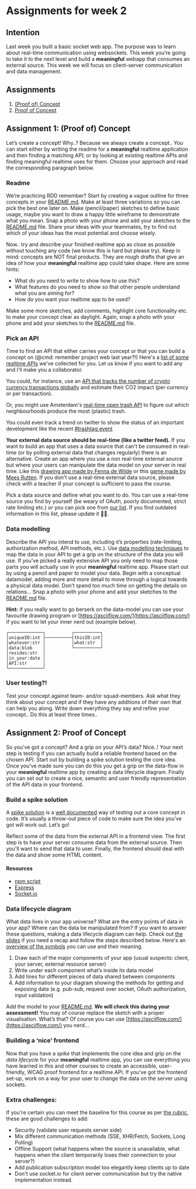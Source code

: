 # Assignments for week 2

## Intention
Last week you built a basic socket web app. The purpose was to learn about real-time communication using websockets. This week you’re going to take it to the next level and build a **meaningful** webapp that consumes an external source.
This week we will focus on client-server communication and data management.

## Assignments
1. [(Proof of) Concept](#assignment-1-proof-of-concept)
2. [Proof of Concept](#assignment-2-proof-of-concept)

## Assignment 1: (Proof of) Concept
Let’s create a concept! Why..? Because we always create a concept.. You can start either by writing the readme for a **meaningful** realtime application and then finding a matching API; or by looking at existing realtime APIs and finding meaningful realtime uses for them. Choose your approach and read the corresponding paragraph below.

### Readme
We’re practicing RDD remember? Start by creating a vague outline for three concepts in your [README.md](../README.md). Make at least three variations so you can pick the best one later on. Make (pencil/paper) sketches to define basic usage, maybe you want to draw a happy little wireframe to demonstrate what you mean. Snap a photo with your phone and add your sketches to the [README.md](../README.md) file. Share your ideas with your teammates, try to find out which of your ideas has the most potential and choose wisely. 

Now.. try and describe your finished realtime app as close as possible without touching any code (we know this is hard but please try). Keep in mind: concepts are NOT final products. They are rough drafts that give an idea of how your **meaningful** realtime app could take shape. Here are some hints:
- What do you need to write to show how to use this?
- What features do you need to show so that other people understand what you are aiming for?
- How do you want your realtime app to be used?

Make some more sketches, add comments, highlight core functionality etc. to make your concept clear as daylight. Again, snap a photo with your phone and add your sketches to the [README.md](../README.md) file.

### Pick an API
Time to find an API that either carries your concept or that you can build a concept on (@cmd: remember project web last year?!) Here's a [list of some realtime APIs](https://docs.google.com/spreadsheets/d/1YKMTvdWVbzJ-CXDCHBEH2n3KofcQTN7EerTOEXy9MHI/edit?usp=sharing) we’ve collected for you. Let us know if you want to add any and I'll make you a collaborator.

You could, for instance, use an [API that tracks the number of crypto currency transactions globally](https://www.coinapi.io/) and estimate their CO2 impact (per currency or per transaction).

Or, you might use Amsterdam's [real-time open trash API](https://api.data.amsterdam.nl/afval/) to figure out which neighbourhoods produce the most (plastic) trash.

You could even track a trend on twitter to show the status of an important development like the recent [#trashtag event](https://twitter.com/search?q=%23trashtag&src=typd)

**Your external data source should be real-time (like a twitter feed).** If you want to build an app that uses a data source that can't be consumed in real-time (or by polling external data that changes regularly) there is an alternative. Create an app where you use a non real-time external source but where your users can manipulate the data model on your server in real time. Like this [drawing app made by Fenna de Wilde](https://live-draw.herokuapp.com/) or this [game made by Mees Rutten](https://github.com/meesrutten/real-time-web). If you don't use a real-time external data source, please check with a teacher if your concept is sufficient to pass the course.

Pick a data source and define what you want to do. You can use a real-time source you find by yourself (be weary of OAuth, poorly documented, strict rate limiting etc.) or you can pick one from [our list](https://docs.google.com/spreadsheets/d/1YKMTvdWVbzJ-CXDCHBEH2n3KofcQTN7EerTOEXy9MHI/edit?usp=sharing). If you find outdated information in this list, please update it 🙏🏼.

### Data modelling
Describe the API you intend to use, including it’s properties (rate-limiting, authorization method, API methods, etc.). Use [data modelling techniques](https://www.ibm.com/cloud/learn/data-modeling) to map the data in your API to get a grip on the structure of the data you will use. If you’ve picked a really extensive API you only need to map those parts you will actually use in your **meaningful** realtime app. Please start out by using a pencil and paper to model your data. Begin with a conceptual datamodel, adding more and more detail to move through a logical towards a physical data model. Don’t spend too much time on getting the details on relations... Snap a photo with your phone and add your sketches to the [README.md](../README.md) file.

**Hint:** if you really want to go berserk on the data-model you can use your favourite drawing program or [https://asciiflow.com/](https://asciiflow.com/) if you want to let your inner nerd out (example below).

```
┌─────────────┐          ┌──────────┐
│uniqueID:int ├──────────┤thisID:int│
│whatever:str │          │what:str  │
│data:blob    │          └──────────┘
│resides:str  │
│in_your:date │
│API:str      │
└─────────────┘
```

### User testing?!
Test your concept against team- and/or squad-members. Ask what they think about your concept and if they have any additions of their own that can help you along. Write down everything they say and refine your concept.. Do this at least three times.. 

## Assignment 2: Proof of Concept
So you’ve got a concept? And a grip on your API’s data? Nice..! Your next step is testing if you can actually build a reliable frontend based on the chosen API. Start out by building a spike solution testing the core idea. Once you’ve made sure you can do this you get a grip on the data-flow in your **meaningful** realtime app by creating a data lifecycle diagram. Finally you can set out to create a nice, semantic and user friendly representation of the API data in your frontend.

### Build a spike solution
A [spike solution](http://wiki.c2.com/?SpikeSolution) is a [well documented](http://wiki.c2.com/?SpikeDescribed) way of testing out a core concept in code. It’s usually a throw-out piece of code to make sure the idea you’ve got will work out. Let’s go!

Reflect some of the data from the external API in a frontend view. The first step is to have your server consume data from the external source. Then you'll want to send that data to user. Finally, the frontend should deal with the data and show some HTML content.

#### Resources
- [npm script](https://docs.npmjs.com/cli/run-script)
- [Express](https://expressjs.com/en/4x/api.html)
- [Socket.io](https://socket.io/)

### Data lifecycle diagram
What data lives in your app universe? What are the entry points of data in your app? Where can the data be manipulated from? If you want to answer these questions, making a data lifecycle diagram can help. Check out [the slides]() if you need a recap and follow the steps described below. Here's an [overview of the symbols](https://www.gliffy.com/blog/how-to-flowchart-basic-symbols-part-1-of-3) you can use and their meaning.

1. Draw each of the major components of your app (usual suspects: client, your server, external resource server)
2. Write under each component what’s inside its data model
3. Add lines for different pieces of data shared between components
4. Add information to your diagram showing the methods for getting and exposing data (e.g. pub-sub, request over socket, OAuth authorization, input validation)

Add the model to your [README.md](../README.md). **We will check this during your assessment!** You may of course replace the sketch with a proper visualisation. What’s that? Of course you can use [https://asciiflow.com/](https://asciiflow.com/) you nerd...

### Building a ‘nice’ frontend
Now that you have a *spike* that implements the core idea and grip on the *data lifecycle* for your **meaningful** realtime app, you can use everything you have learned in this and other courses to create an accessible, user-friendly, WCAG proof frontend for a realtime API. If you’ve got the frontend set-up, work on a way for your user to change the data on the server using sockets.

### Extra challenges:
If you're certain you can meet the baseline for this course as per [the rubric](https://github.com/cmda-minor-web/real-time-web-2021#grading), these are good challenges to add:

- Security (validate user requests server side)
- Mix different communication methods (SSE, XHR/Fetch, Sockets, Long Polling)
- Offline Support (what happens when the source is unavailable, what happens when the client temporarily loses their connection to your server?)
- Add publication subscription model too elegantly keep clients up to date
- Don't use socket.io for client server communication but try the native implementation instead.

